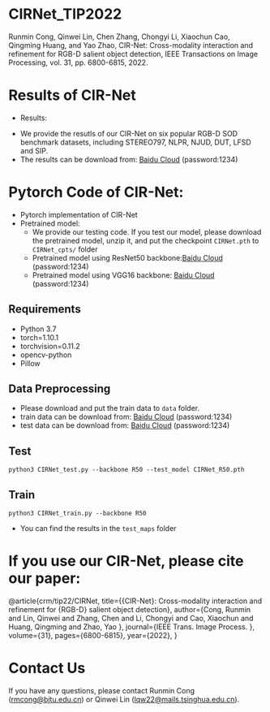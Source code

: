 # CIRNet_TIP2022

Runmin Cong, Qinwei Lin, Chen Zhang, Chongyi Li, Xiaochun Cao, Qingming Huang, and Yao Zhao, CIR-Net: Cross-modality interaction and refinement for RGB-D salient object detection, IEEE Transactions on Image Processing, vol. 31, pp. 6800-6815, 2022.

# Results of CIR-Net
* Results:
 - We provide the resutls of our CIR-Net on six popular RGB-D SOD benchmark datasets, including STEREO797, NLPR, NJUD, DUT, LFSD and SIP.
 - The results can be download from: [Baidu Cloud](https://pan.baidu.com/s/1vZupiTkXI3ZTIYLrdEL9UQ) (password:1234)

# Pytorch Code of CIR-Net:
* Pytorch implementation of CIR-Net
* Pretrained model:
  - We provide our testing code. If you test our model, please download the pretrained model, unzip it, and put the checkpoint `CIRNet.pth` to `CIRNet_cpts/` folder 
  - Pretrained model using ResNet50 backbone:[Baidu Cloud](https://pan.baidu.com/s/1QUoGbqgaZhalwJxoDOpL8A) (password:1234)
  - Pretrained model using VGG16 backbone: [Baidu Cloud](https://pan.baidu.com/s/1tP3XFXhmAjC2Q3I8lC7TwQ) (password:1234)


## Requirements

* Python 3.7
* torch=1.10.1
* torchvision=0.11.2
* opencv-python
* Pillow

## Data Preprocessing
* Please download and put the train data to `data` folder.
* train data can be download from: [Baidu Cloud](https://pan.baidu.com/s/1NFt3eSpdNA99DuP9O5zpHA) (password:1234)
* test data can be download from: [Baidu Cloud](https://pan.baidu.com/s/1KVCLaXLrMZDUZDpYBd_SJA) (password:1234)

## Test
```
python3 CIRNet_test.py --backbone R50 --test_model CIRNet_R50.pth
```

## Train
```
python3 CIRNet_train.py --backbone R50
```

* You can find the results in the `test_maps` folder

# If you use our CIR-Net, please cite our paper:

@article{crm/tip22/CIRNet,
  title={{CIR-Net}: Cross-modality interaction and refinement for {RGB-D} salient object detection},
  author={Cong, Runmin and Lin, Qinwei and Zhang, Chen and Li, Chongyi and Cao, Xiaochun and Huang, Qingming and Zhao, Yao },
  journal={IEEE Trans. Image Process. },
volume={31},
  pages={6800-6815},
  year={2022},
}

# Contact Us
If you have any questions, please contact Runmin Cong (rmcong@bjtu.edu.cn) or Qinwei Lin (lqw22@mails.tsinghua.edu.cn).

